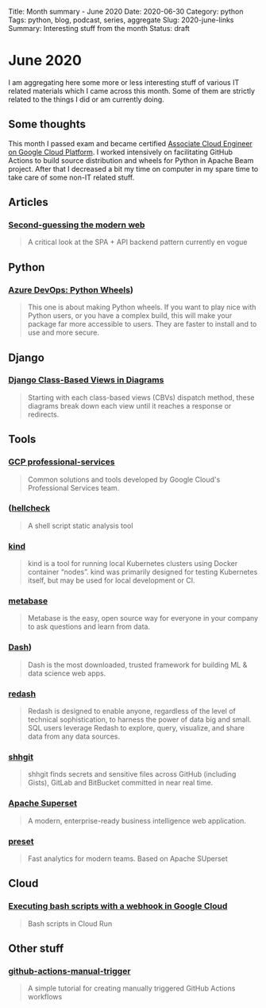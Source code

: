 Title: Month summary - June 2020
Date: 2020-06-30
Category: python
Tags: python, blog, podcast, series, aggregate
Slug: 2020-june-links
Summary: Interesting stuff from the month
Status: draft


# June 2020

I am aggregating here some more or less interesting stuff of various IT related materials which I came across this month.
Some of them are strictly related to the things I did or am currently doing.


## Some thoughts

This month I passed exam and became certified [Associate Cloud Engineer on Google Cloud Platform](https://www.credential.net/d47b7596-251f-45ac-8a54-4cf6d8c5a286?key=f4eed8bc7e2f25d6b2a9315f31e1a20dd7cd5ecc93caff78eb55feeafcc6be70).
I worked intensively on facilitating GitHub Actions to build source distribution and wheels for Python in Apache Beam project.
After that I decreased a bit my time on computer in my spare time to take care of some non-IT related stuff.


## Articles

### [Second-guessing the modern web](https://macwright.org/2020/05/10/spa-fatigue.html)

> A critical look at the SPA + API backend pattern currently en vogue


## Python

### [Azure DevOps: Python Wheels](https://iscinumpy.gitlab.io/post/azure-devops-python-wheels/))

>  This one is about making Python wheels. If you want to play nice with Python users, or you have a complex build, this will make your package far more accessible to users. They are faster to install and to use and more secure.


## Django

### [Django Class-Based Views in Diagrams](https://www.brennantymrak.com/articles/django-class-based-views-diagrams)

> Starting with each class-based views (CBVs) dispatch method, these diagrams break down each view until it reaches a response or redirects.


## Tools

### [GCP professional-services](https://github.com/GoogleCloudPlatform/professional-services)

> Common solutions and tools developed by Google Cloud's Professional Services team.

### ([hellcheck](https://github.com/koalaman/shellcheck)

> A shell script static analysis tool

### [kind](https://kind.sigs.k8s.io/)

> kind is a tool for running local Kubernetes clusters using Docker container “nodes”. kind was primarily designed for testing Kubernetes itself, but may be used for local development or CI.

### [metabase](https://www.metabase.com/)

> Metabase is the easy, open source way for everyone in your company to ask questions and learn from data.

### [Dash](https://plotly.com/dash/))

> Dash is the most downloaded, trusted framework for building ML & data science web apps.

### [redash](https://redash.io/)

> Redash is designed to enable anyone, regardless of the level of technical sophistication, to harness the power of data big and small. SQL users leverage Redash to explore, query, visualize, and share data from any data sources. 

### [shhgit](https://shhgit.darkport.co.uk/)

> shhgit finds secrets and sensitive files across GitHub (including Gists), GitLab and BitBucket committed in near real time.

### [Apache Superset](https://github.com/apache/incubator-superset)

> A modern, enterprise-ready business intelligence web application.

### [preset](https://preset.io/)

> Fast analytics for modern teams. Based on Apache SUperset


## Cloud

### [Executing bash scripts with a webhook in Google Cloud](https://medium.com/google-cloud/executing-bash-scripts-with-a-webhook-in-google-cloud-75ea4b173c9)

> Bash scripts in Cloud Run


## Other stuff

### [github-actions-manual-trigger](https://github.com/rgdiascardoso/github-actions-manual-trigger)

> A simple tutorial for creating manually triggered GitHub Actions workflows 
